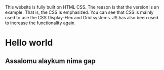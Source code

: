 This website is fully built on HTML CSS. The reason is that the version is an example. That is, the CSS is emphasized. You can see that CSS is mainly used to use the CSS Display-Flex and Grid systems. JS has also been used to increase the functionality again.

# Hello world
## Assalomu alaykum nima gap